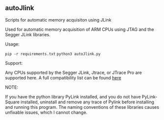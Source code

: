 ## autoJlink
Scripts for automatic memory acquisiton using JLink

Used for automatic memory acquisition of ARM CPUs using JTAG and the Segger JLink libraries. 

Usage:

``` pip -r requirements.txt ```
``` python3 autoJlink.py ```

Support:

Any CPUs supported by the Segger JLink, Jtrace, or JTrace Pro are supported here. A full compatibility list can be found [here](https://www.segger.com/supported-devices/jlink/)

NOTE:

If you have the python library PyLink installed, and you do not have PyLink-Square installed, uninstall and remove any trace of Pylink before installing and running this program. The naming conventions of these libraries causes unfixable issues, which I cannot change. 

